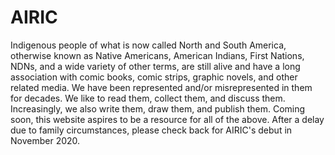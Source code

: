 # AIRIC
Indigenous people of what is now called North and South America, otherwise known as Native Americans, American Indians, First Nations, NDNs, and a wide variety of other terms, are still alive and have a long association with comic books, comic strips, graphic novels, and other related media. We have been represented and/or misrepresented in them for decades. We like to read them, collect them, and discuss them. Increasingly, we also write them, draw them, and publish them. Coming soon, this website aspires to be a resource for all of the above. After a delay due to family circumstances, please check back for AIRIC's debut in November 2020.

